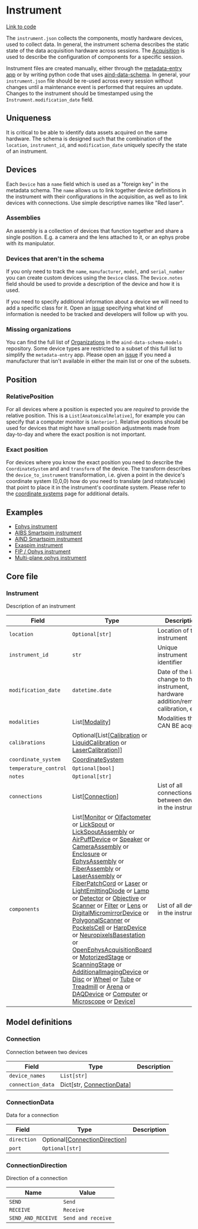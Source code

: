 # Instrument

[Link to code](https://github.com/AllenNeuralDynamics/aind-data-schema/blob/dev/src/aind_data_schema/core/instrument.py)

The `instrument.json` collects the components, mostly hardware devices, used to collect data. In general, the instrument schema describes the static state of the data acquisition hardware across sessions. The [Acquisition](acquisition.md) is used to describe the configuration of components for a specific session.

Instrument files are created manually, either through the [metadata-entry app](https://metadata-entry.allenneuraldynamics.org) or by writing python code that uses [aind-data-schema](https://github.com/allenNeuralDynamics/aind-data-schema). In general, your `instrument.json` file should be re-used across every session without changes until a maintenance event is performed that requires an update. Changes to the instrument should be timestamped using the `Instrument.modification_date` field.

## Uniqueness

It is critical to be able to identify data assets acquired on the same hardware. The schema is designed such that the combination of the `location`, `instrument_id`, and `modification_date` uniquely specify the state of an instrument.

## Devices

Each `Device` has a `name` field which is used as a "foreign key" in the metadata schema. The `name` allows us to link together device definitions in the instrument with their configurations in the acquisition, as well as to link devices with connections. Use simple descriptive names like "Red laser".

### Assemblies

An assembly is a collection of devices that function together and share a single position. E.g. a camera and the lens attached to it, or an ephys probe with its manipulator.

### Devices that aren't in the schema

If you only need to track the `name`, `manufacturer`, `model`, and `serial_number` you can create custom devices using the `Device` class. The `Device.notes` field should be used to provide a description of the device and how it is used.

If you need to specify additional information about a device we will need to add a specific class for it. Open an [issue](https://github.com/AllenNeuralDynamics/aind-data-schema/issues) specifying what kind of information is needed to be tracked and developers will follow up with you.

### Missing organizations

You can find the full list of [Organizations](aind_data_schema_models/organizations.md) in the `aind-data-schema-models` repository. Some device types are restricted to a subset of this full list to simplify the `metadata-entry` app. Please open an [issue](https://github.com/AllenNeuralDynamics/aind-data-schema/issues) if you need a manufacturer that isn't available in either the main list or one of the subsets.

## Position

### RelativePosition

For all devices where a position is expected you are *required* to provide the relative position. This is a `List[AnatomicalRelative]`, for example you can specify that a computer monitor is `[Anterior]`. Relative positions should be used for devices that might have small position adjustments made from day-to-day and where the exact position is not important.

### Exact position

For devices where you know the exact position you need to describe the `CoordinateSystem` and and `transform` of the device. The transform describes the `device_to_instrument` transformation, i.e. given a point in the device's coordinate system (0,0,0) how do you need to translate (and rotate/scale) that point to place it in the instrument's coordinate system. Please refer to the [coordinate systems](coordinate_systems.md) page for additional details.

## Examples

- [Ephys instrument](https://github.com/AllenNeuralDynamics/aind-data-schema/blob/dev/examples/ephys_instrument.py)
- [AIBS Smartspim instrument](https://github.com/AllenNeuralDynamics/aind-data-schema/blob/dev/examples/aibs_smartspim.py)
- [AIND Smartspim instrument](https://github.com/AllenNeuralDynamics/aind-data-schema/blob/dev/examples/aind_smartspim_instrument.py)
- [Exaspim instrument](https://github.com/AllenNeuralDynamics/aind-data-schema/blob/dev/examples/exaspim_instrument.py)
- [FIP / Ophys instrument](https://github.com/AllenNeuralDynamics/aind-data-schema/blob/dev/examples/fip_ophys_instrument.py)
- [Multi-plane ophys instrument](https://github.com/AllenNeuralDynamics/aind-data-schema/blob/dev/examples/multiplane_ophys_instrument.py)

## Core file

### Instrument

Description of an instrument

| Field | Type | Description |
|-------|------|-------------|
| `location` | `Optional[str]` | Location of the instrument |
| `instrument_id` | `str` | Unique instrument identifier |
| `modification_date` | `datetime.date` | Date of the last change to the instrument, hardware addition/removal, calibration, etc. |
| `modalities` | List[[Modality](aind_data_schema_models/modalities.md#modality)] | Modalities that CAN BE acquired |
| `calibrations` | Optional[List[[Calibration](components/measurements.md#calibration) or [LiquidCalibration](components/measurements.md#liquidcalibration) or [LaserCalibration](components/measurements.md#lasercalibration)]] |  |
| `coordinate_system` | [CoordinateSystem](components/coordinates.md#coordinatesystem) |  |
| `temperature_control` | `Optional[bool]` |  |
| `notes` | `Optional[str]` |  |
| `connections` | List[[Connection](#connection)] | List of all connections between devices in the instrument |
| `components` | List[[Monitor](components/devices.md#monitor) or [Olfactometer](components/devices.md#olfactometer) or [LickSpout](components/devices.md#lickspout) or [LickSpoutAssembly](components/devices.md#lickspoutassembly) or [AirPuffDevice](components/devices.md#airpuffdevice) or [Speaker](components/devices.md#speaker) or [CameraAssembly](components/devices.md#cameraassembly) or [Enclosure](components/devices.md#enclosure) or [EphysAssembly](components/devices.md#ephysassembly) or [FiberAssembly](components/devices.md#fiberassembly) or [LaserAssembly](components/devices.md#laserassembly) or [FiberPatchCord](components/devices.md#fiberpatchcord) or [Laser](components/devices.md#laser) or [LightEmittingDiode](components/devices.md#lightemittingdiode) or [Lamp](components/devices.md#lamp) or [Detector](components/devices.md#detector) or [Objective](components/devices.md#objective) or [Scanner](components/devices.md#scanner) or [Filter](components/devices.md#filter) or [Lens](components/devices.md#lens) or [DigitalMicromirrorDevice](components/devices.md#digitalmicromirrordevice) or [PolygonalScanner](components/devices.md#polygonalscanner) or [PockelsCell](components/devices.md#pockelscell) or [HarpDevice](components/devices.md#harpdevice) or [NeuropixelsBasestation](components/devices.md#neuropixelsbasestation) or [OpenEphysAcquisitionBoard](components/devices.md#openephysacquisitionboard) or [MotorizedStage](components/devices.md#motorizedstage) or [ScanningStage](components/devices.md#scanningstage) or [AdditionalImagingDevice](components/devices.md#additionalimagingdevice) or [Disc](components/devices.md#disc) or [Wheel](components/devices.md#wheel) or [Tube](components/devices.md#tube) or [Treadmill](components/devices.md#treadmill) or [Arena](components/devices.md#arena) or [DAQDevice](components/devices.md#daqdevice) or [Computer](components/devices.md#computer) or [Microscope](components/devices.md#microscope) or [Device](components/devices.md#device)] | List of all devices in the instrument |


## Model definitions

### Connection

Connection between two devices

| Field | Type | Description |
|-------|------|-------------|
| `device_names` | `List[str]` |  |
| `connection_data` | Dict[str, [ConnectionData](#connectiondata)] |  |


### ConnectionData

Data for a connection

| Field | Type | Description |
|-------|------|-------------|
| `direction` | Optional[[ConnectionDirection](#connectiondirection)] |  |
| `port` | `Optional[str]` |  |


### ConnectionDirection

Direction of a connection

| Name | Value |
|------|-------|
| `SEND` | `Send` |
| `RECEIVE` | `Receive` |
| `SEND_AND_RECEIVE` | `Send and receive` |
